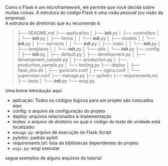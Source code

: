 Como o Flask é um microframework, ele permite que você decida sobre muitas coisas. A estrutura do código Flask é uma visão pessoal (ou visão da empresa).  
A estrutura de diretórios que eu recomendo é:

> ├── README.md
> ├── application
> │ ├── **init**.py
> │ ├── controllers
> │ │ └── **init**.py
> │ ├── forms
> │ │ └── **init**.py
> │ ├── models
> │ │ └── **init**.py
> │ ├── services
> │ │ └── **init**.py
> │ ├── static
> │ │ └── **init**.py
> │ ├── templates
> │ │ └── **init**.py
> │ └── utils
> │ └── **init**.py
> ├── config
> │ ├── **init**.py
> │ ├── default.py
> │ ├── development.py
> │ ├── development_sample.py
> │ ├── production.py
> │ ├── production_sample.py
> │ └── testing.py
> ├── deploy
> │ ├── flask_env.sh
> │ ├── gunicorn.conf
> │ ├── nginx.conf
> │ └── supervisor.conf
> ├── manage.py
> ├── pylintrc
> ├── requirements.txt
> ├── tests
> │ └── **init**.py
> └── wsgi.py

Uma breve introdução aqui:

- aplicação: Todos os códigos lógicos para um projeto são colocados aqui
- config: o arquivo de configuração do projeto
- deploy: arquivos relacionados à implementação
- testes: o arquivo de diretório no qual o código do teste de unidade está localizado:
- `manage.py`: arquivo de execução do Flask-Script
- pylintrc: padrão pylint
- requirements.txt: lista de bibliotecas dependentes do projeto
- `wsgi.py`: wsgi executar

segue exemplos de alguns arquivos do tutorial
